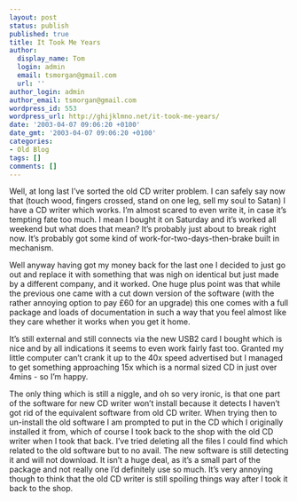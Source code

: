 ```yaml
---
layout: post
status: publish
published: true
title: It Took Me Years
author:
  display_name: Tom
  login: admin
  email: tsmorgan@gmail.com
  url: ''
author_login: admin
author_email: tsmorgan@gmail.com
wordpress_id: 553
wordpress_url: http://ghijklmno.net/it-took-me-years/
date: '2003-04-07 09:06:20 +0100'
date_gmt: '2003-04-07 09:06:20 +0100'
categories:
- Old Blog
tags: []
comments: []
---
```

<p>Well, at long last I&#8217;ve sorted the old CD writer problem. I can safely say now that (touch wood, fingers crossed, stand on one leg, sell my soul to Satan) I have a CD writer which works. I&#8217;m almost scared to even write it, in case it&#8217;s tempting fate too much. I mean I bought it on Saturday and it&#8217;s worked all weekend but what does that mean? It&#8217;s probably just about to break right now. It&#8217;s probably got some kind of work-for-two-days-then-brake built in mechanism.</p>

<p>Well anyway having got my money back for the last one I decided to just go out and replace it with something that was nigh on identical but just made by a different company, and it worked. One huge plus point was that while the previous one came with a cut down version of the software (with the rather annoying option to pay &pound;60 for an upgrade) this one comes with a full package and loads of documentation in such a way that you feel almost like they care whether it works when you get it home.</p>

<p>It&#8217;s still external and still connects via the new USB2 card I bought which is nice and by all indications it seems to even work fairly fast too. Granted my little computer can&#8217;t crank it up to the 40x speed advertised but I managed to get something approaching 15x which is a normal sized CD in just over 4mins - so I&#8217;m happy.</p>

<p>The only thing which is still a niggle, and oh so very ironic, is that one part of the software for new CD writer won&#8217;t install because it detects I haven&#8217;t got rid of the equivalent software from old CD writer. When trying then to un-install the old software I am prompted to put in the CD which I originally installed it from, which of course I took back to the shop with the old CD writer when I took that back. I&#8217;ve tried deleting all the files I could find which related to the old software but to no avail. The new software is still detecting it and will not download. It isn&#8217;t a huge deal, as it&#8217;s a small part of the package and not really one I&#8217;d definitely use so much. It&#8217;s very annoying though to think that the old CD writer is still spoiling things way after I took it back to the shop.</p>

